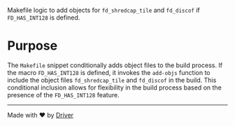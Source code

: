 <!--------------------------------------------------------------------------------->
<!-- IMPORTANT: This file is auto-generated by Driver (https://driver.ai). -------->
<!-- Manual edits may be overwritten on future commits. --------------------------->
<!--------------------------------------------------------------------------------->

Makefile logic to add objects for `fd_shredcap_tile` and `fd_discof` if `FD_HAS_INT128` is defined.

# Purpose
The `Makefile` snippet conditionally adds object files to the build process. If the macro `FD_HAS_INT128` is defined, it invokes the `add-objs` function to include the object files `fd_shredcap_tile` and `fd_discof` in the build. This conditional inclusion allows for flexibility in the build process based on the presence of the `FD_HAS_INT128` feature.

---
Made with ❤️ by [Driver](https://www.driver.ai/)